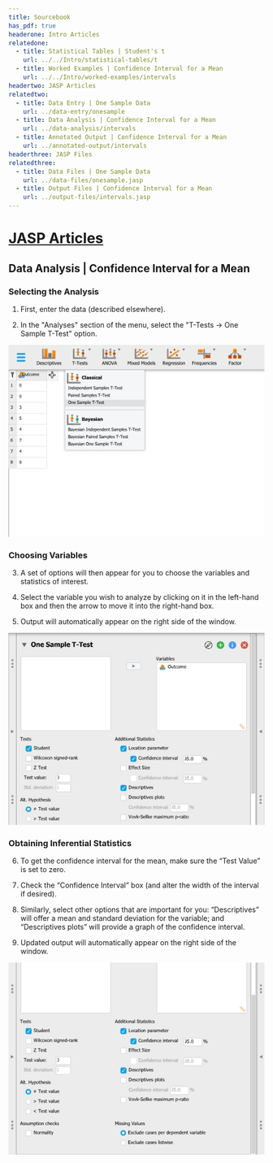 ```yaml
---
title: Sourcebook
has_pdf: true
headerone: Intro Articles
relatedone:
  - title: Statistical Tables | Student's t
    url: ../../Intro/statistical-tables/t
  - title: Worked Examples | Confidence Interval for a Mean
    url: ../../Intro/worked-examples/intervals
headertwo: JASP Articles
relatedtwo:
  - title: Data Entry | One Sample Data
    url: ../data-entry/onesample
  - title: Data Analysis | Confidence Interval for a Mean
    url: ../data-analysis/intervals
  - title: Annotated Output | Confidence Interval for a Mean
    url: ../annotated-output/intervals
headerthree: JASP Files
relatedthree:
  - title: Data Files | One Sample Data
    url: ../data-files/onesample.jasp
  - title: Output Files | Confidence Interval for a Mean
    url: ../output-files/intervals.jasp
---
```


# [JASP Articles](../index.md)

## Data Analysis | Confidence Interval for a Mean

### Selecting the Analysis

1. First, enter the data (described elsewhere). 

2. In the "Analyses" section of the menu, select the "T-Tests → One Sample T-Test" option.

<p align="center"><kbd><img src="intervals1.png"></kbd></p>

### Choosing Variables

3. A set of options will then appear for you to choose the variables and statistics of interest.

4. Select the variable you wish to analyze by clicking on it in the left-hand box and then the arrow to move it into the right-hand box. 

5. Output will automatically appear on the right side of the window. 

<p align="center"><kbd><img src="intervals2.png"></kbd></p>

### Obtaining Inferential Statistics

6. To get the confidence interval for the mean, make sure the “Test Value” is set to zero.

7. Check the “Confidence Interval” box (and alter the width of the interval if desired). 

8. Similarly, select other options that are important for you: “Descriptives” will offer a mean and standard deviation for the variable; and “Descriptives plots” will provide a graph of the confidence interval.

9. Updated output will automatically appear on the right side of the window. 

<p align="center"><kbd><img src="intervals3.png"></kbd></p>
